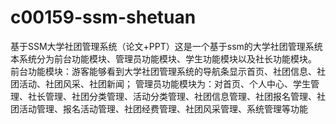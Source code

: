 # c00159-ssm-shetuan
基于SSM大学社团管理系统（论文+PPT）这是一个基于ssm的大学社团管理系统 本系统分为前台功能模块、管理员功能模块、学生功能模块以及社长功能模块。 前台功能模块：游客能够看到大学社团管理系统的导航条显示首页、社团信息、社团活动、社团风采、社团新闻； 管理员功能模块为：对首页、个人中心、学生管理、社长管理、社团分类管理、活动分类管理、社团信息管理、社团报名管理、社团活动管理、报名活动管理、社团经费管理、社团风采管理、系统管理等功能
